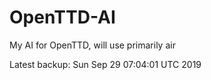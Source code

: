 # OpenTTD-AI
My AI for OpenTTD, will use primarily air

Latest backup: Sun Sep 29 07:04:01 UTC 2019
